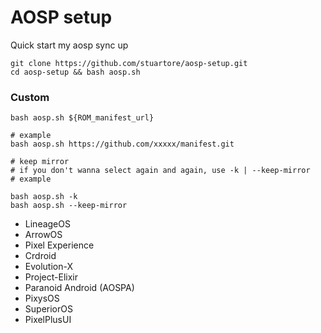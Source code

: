# AOSP setup
Quick start my aosp sync up
```
git clone https://github.com/stuartore/aosp-setup.git
cd aosp-setup && bash aosp.sh
```

### Custom
```
bash aosp.sh ${ROM_manifest_url}

# example
bash aosp.sh https://github.com/xxxxx/manifest.git

# keep mirror
# if you don't wanna select again and again, use -k | --keep-mirror
# example

bash aosp.sh -k
bash aosp.sh --keep-mirror
```

+ LineageOS
+ ArrowOS
+ Pixel Experience
+ Crdroid
+ Evolution-X
+ Project-Elixir
+ Paranoid Android (AOSPA)
+ PixysOS
+ SuperiorOS
+ PixelPlusUI
